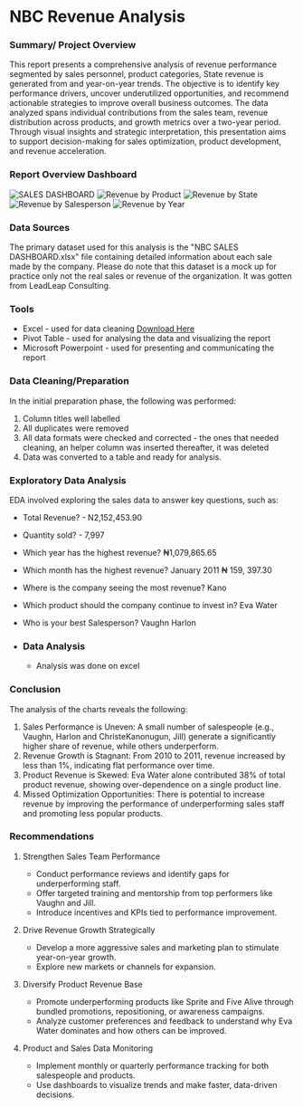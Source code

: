 # NBC Revenue Analysis


### Summary/ Project Overview

This report presents a comprehensive analysis of revenue performance segmented by sales personnel, product categories, State revenue is generated from and year-on-year trends. The objective is to identify key performance drivers, uncover underutilized opportunities, and recommend actionable strategies to improve overall business outcomes. The data analyzed spans individual contributions from the sales team, revenue distribution across products, and growth metrics over a two-year period. Through visual insights and strategic interpretation, this presentation aims to support decision-making for sales optimization, product development, and revenue acceleration.

### Report Overview Dashboard

![SALES DASHBOARD](https://github.com/user-attachments/assets/39ffa824-21af-4696-a627-84cafd4ea5e4)
![Revenue by Product](https://github.com/user-attachments/assets/3fbe48bd-b686-4745-a899-6621773c9fd6)
![Revenue by State](https://github.com/user-attachments/assets/cd2f1b5e-2580-4761-a0bf-faa627a2b16b)
![Revenue by Salesperson](https://github.com/user-attachments/assets/0fa816d4-abdc-427b-95e1-4e453ed14170)
![Revenue by Year ](https://github.com/user-attachments/assets/7c4516a1-28b4-4974-bfa5-4fd2efe566c9)



### Data Sources 

The primary dataset used for this analysis is the "NBC SALES DASHBOARD.xlsx" file containing detailed information about each sale made by the company. Please do note that this dataset is a mock up for practice only not the real sales or revenue of the organization. It was gotten from LeadLeap Consulting.   

### Tools

- Excel - used for data cleaning [Download Here](https://microsoft.com)
- Pivot Table - used for analysing the data and visualizing the report
- Microsoft Powerpoint - used for presenting and communicating the report


### Data Cleaning/Preparation 

In the initial preparation phase, the following was performed: 
1. Column titles well labelled
2. All duplicates were removed
3. All data formats were checked and corrected - the ones that needed cleaning, an helper column was inserted thereafter, it was deleted
4. Data was converted to a table and ready for analysis.

### Exploratory Data Analysis 

EDA involved exploring the sales data to answer key questions, such as: 

- Total Revenue? - N2,152,453.90 
- Quantity sold? - 7,997
- Which year has the highest revenue? ₦1,079,865.65
- Which month has the highest revenue? January 2011 ₦ 159, 397.30
- Where is the company seeing the most revenue? Kano 
- Which product should the company continue to invest in? Eva Water
- Who is your best Salesperson? Vaughn Harlon

- ### Data Analysis
  - Analysis was done on excel


 
### Conclusion 

The analysis of the charts reveals the following:
1.	Sales Performance is Uneven: A small number of salespeople (e.g., Vaughn, Harlon and ChristeKanonugun, Jill) generate a significantly higher share of revenue, while others underperform.
2.	Revenue Growth is Stagnant: From 2010 to 2011, revenue increased by less than 1%, indicating flat performance over time.
3.	Product Revenue is Skewed: Eva Water alone contributed 38% of total product revenue, showing over-dependence on a single product line.
4.	Missed Optimization Opportunities: There is potential to increase revenue by improving the performance of underperforming sales staff and promoting less popular products.

### Recommendations

1. Strengthen Sales Team Performance
   
    - Conduct performance reviews and identify gaps for underperforming staff.
    - Offer targeted training and mentorship from top performers like Vaughn and Jill.
    - Introduce incentives and KPIs tied to performance improvement.

2. Drive Revenue Growth Strategically

    - Develop a more aggressive sales and marketing plan to stimulate year-on-year growth.
    - Explore new markets or channels for expansion.
  
3. Diversify Product Revenue Base
  
    - Promote underperforming products like Sprite and Five Alive through bundled promotions, repositioning, or awareness campaigns.
    - Analyze customer preferences and feedback to understand why Eva Water dominates and how others can be improved.
  
4. Product and Sales Data Monitoring

    - Implement monthly or quarterly performance tracking for both salespeople and products.
    - Use dashboards to visualize trends and make faster, data-driven decisions.


